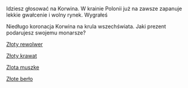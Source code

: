Idziesz głosować na Korwina. W krainie Polonii już na zawsze zapanuje lekkie gwałcenie i wolny rynek.
Wygrałeś

Niedługo koronacja Korwina na krula wszechświata.
Jaki prezent podarujesz swojemu monarsze?

[Złoty rewolwer](prezent/rewolwer.md)

[Złoty krawat](prezent2/krawat.md)

[Zlota muszke](prezent3/muszka.md)

[Złote berło](berlo/berlo.md)
